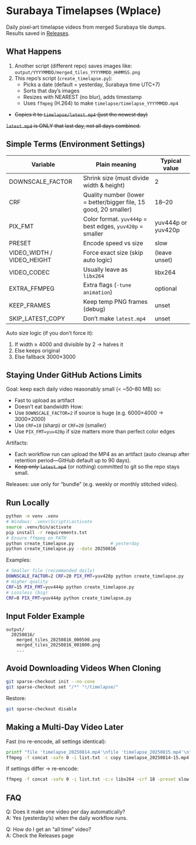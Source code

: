 # Surabaya Timelapses (Wplace)

Daily pixel‑art timelapse videos from merged Surabaya tile dumps.  
Results saved in [Releases](https://github.com/ayamkv/wplace-surabaya-timelapse/releases).

## What Happens
1. Another script (different repo) saves images like:
   `output/YYYYMMDD/merged_tiles_YYYYMMDD_HHMMSS.png`
2. This repo’s script (`create_timelapse.py`):
   - Picks a date (default = yesterday, Surabaya time UTC+7)
   - Sorts that day’s images
   - Resizes with NEAREST (no blur), adds timestamp
   - Uses `ffmpeg` (H.264) to make `timelapse/timelapse_YYYYMMDD.mp4`
  - ~~Copies it to `timelapse/latest.mp4` (just the newest day)~~

~~`latest.mp4` is ONLY that last day, not all days combined.~~

## Simple Terms (Environment Settings)
| Variable | Plain meaning | Typical value |
|----------|---------------|---------------|
| DOWNSCALE_FACTOR | Shrink size (must divide width & height) | 2 |
| CRF | Quality number (lower = better/bigger file, 15 good, 20 smaller) | 18–20 |
| PIX_FMT | Color format. `yuv444p` = best edges, `yuv420p` = smaller | yuv444p or yuv420p |
| PRESET | Encode speed vs size | slow |
| VIDEO_WIDTH / VIDEO_HEIGHT | Force exact size (skip auto logic) | (leave unset) |
| VIDEO_CODEC | Usually leave as `libx264` | libx264 |
| EXTRA_FFMPEG | Extra flags (`-tune animation`) | optional |
| KEEP_FRAMES | Keep temp PNG frames (debug) | unset |
| SKIP_LATEST_COPY | Don’t make `latest.mp4` | unset |

Auto size logic (if you don’t force it):
1. If width ≥ 4000 and divisible by 2 → halves it
2. Else keeps original
3. Else fallback 3000×3000

## Staying Under GitHub Actions Limits
Goal: keep each daily video reasonably small (< ~50–80 MB) so:
- Fast to upload as artifact
- Doesn’t eat bandwidth
How:
- Use `DOWNSCALE_FACTOR=2` if source is huge (e.g. 6000×4000 → 3000×2000)
- Use `CRF=18` (sharp) or `CRF=20` (smaller)
- Use `PIX_FMT=yuv420p` if size matters more than perfect color edges

Artifacts:
- Each workflow run can upload the MP4 as an artifact (auto cleanup after retention period—GitHub default up to 90 days).
- ~~Keep only `latest.mp4`~~ (or nothing) committed to git so the repo stays small.
 
Releases: use only for “bundle” (e.g. weekly or monthly stitched video).

## Run Locally
```bash
python -m venv .venv
# Windows: .venv\Scripts\activate
source .venv/bin/activate
pip install -r requirements.txt
# Ensure ffmpeg on PATH
python create_timelapse.py              # yesterday
python create_timelapse.py --date 20250816
```

Examples:
```bash
# Smaller file (recommended daily)
DOWNSCALE_FACTOR=2 CRF=20 PIX_FMT=yuv420p python create_timelapse.py
# Higher quality
CRF=15 PIX_FMT=yuv444p python create_timelapse.py
# Lossless (big)
CRF=0 PIX_FMT=yuv444p python create_timelapse.py
```

## Input Folder Example
```
output/
  20250816/
    merged_tiles_20250816_000500.png
    merged_tiles_20250816_001000.png
    ...
```

## Avoid Downloading Videos When Cloning
```bash
git sparse-checkout init --no-cone
git sparse-checkout set "/*" "!/timelapse/"
```
Restore:
```bash
git sparse-checkout disable
```

## Making a Multi‑Day Video Later
Fast (no re-encode, all settings identical):
```bash
printf "file 'timelapse_20250814.mp4'\nfile 'timelapse_20250815.mp4'\n" > list.txt
ffmpeg -f concat -safe 0 -i list.txt -c copy timelapse_20250814-15.mp4
```
If settings differ → re-encode:
```bash
ffmpeg -f concat -safe 0 -i list.txt -c:v libx264 -crf 18 -preset slow -pix_fmt yuv444p all.mp4
```

## FAQ
Q: Does it make one video per day automatically?  
A: Yes (yesterday’s) when the daily workflow runs.

Q: How do I get an “all time” video?  
A: Check the Releases page
